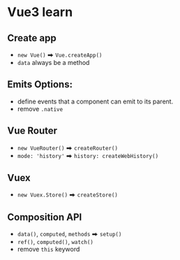 # Vue3 learn

## Create app
- `new Vue()` ⮕ `Vue.createApp()`
- `data` always be a method

## Emits Options: 
- define events that a component can emit to its parent.
- remove `.native` 

## Vue Router 
- `new VueRouter()` ⮕ `createRouter()`
- `mode: 'history'` ⮕ `history: createWebHistory()`

## Vuex
- `new Vuex.Store()` ⮕ `createStore()`

## Composition API
- `data()`, `computed`, `methods` ⮕ `setup()`
- `ref()`, `computed()`, `watch()`
- remove `this` keyword
